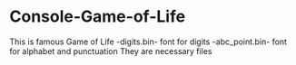 # Console-Game-of-Life
This is famous Game of Life
-digits.bin- font for digits
-abc_point.bin- font for alphabet and punctuation
They are necessary files 
